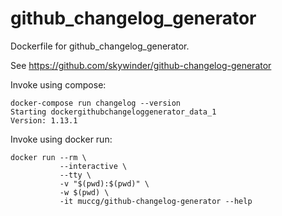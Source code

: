 github_changelog_generator
==========================

Dockerfile for github_changelog_generator.

See https://github.com/skywinder/github-changelog-generator


Invoke using compose:
```
docker-compose run changelog --version
Starting dockergithubchangeloggenerator_data_1
Version: 1.13.1
```

Invoke using docker run:
```
docker run --rm \
           --interactive \
           --tty \
           -v "$(pwd):$(pwd)" \
           -w $(pwd) \
           -it muccg/github-changelog-generator --help
```
